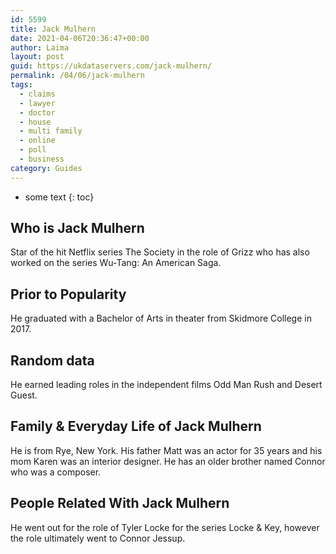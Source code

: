 ```yaml
---
id: 5599
title: Jack Mulhern
date: 2021-04-06T20:36:47+00:00
author: Laima
layout: post
guid: https://ukdataservers.com/jack-mulhern/
permalink: /04/06/jack-mulhern
tags:
  - claims
  - lawyer
  - doctor
  - house
  - multi family
  - online
  - poll
  - business
category: Guides
---
```


* some text
{: toc}


## Who is Jack Mulhern
                  
                  
                  
Star of the hit Netflix series The Society in the role of Grizz who has also worked on the series Wu-Tang: An American Saga. 
                  
              
            
              
            
                
                
                
## Prior to Popularity
                  
                  
                  
He graduated with a Bachelor of Arts in theater from Skidmore College in 2017.
                  
              
            
              
            
                
                
                
## Random data
                  
                  
                  
He earned leading roles in the independent films Odd Man Rush and Desert Guest.
                  
              
            
              
            
                
                
                
## Family & Everyday Life of Jack Mulhern
                  
                  
                  
He is from Rye, New York. His father Matt was an actor for 35 years and his mom Karen was an interior designer. He has an older brother named Connor who was a composer.
                  
              
            
              
            
                
                
                
## People Related With Jack Mulhern
                  
                  
                  
He went out for the role of Tyler Locke for the series Locke & Key, however the role ultimately went to Connor Jessup.
                  
              
            
              
            
                
              
            
              
              
            
            
              
            
          
          
          